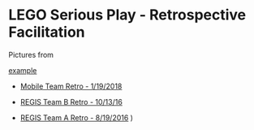 # LEGO Serious Play - Retrospective Facilitation
Pictures from 

<a href="http://example.com/" target="_new">example</a>

- [Mobile Team Retro - 1/19/2018](<a href="https://www.flickr.com/gp/47333097@N08/339o5m" target="_new" /> )

- [REGIS Team B Retro - 10/13/16]( https://www.flickr.com/gp/47333097@N08/r6oq19 )

- [REGIS Team A Retro - 8/19/2016]( https://www.flickr.com/gp/47333097@N08/xj144h )
)
